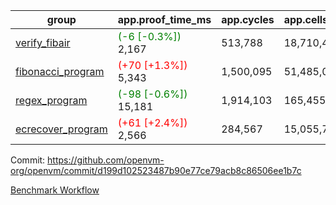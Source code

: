 | group | app.proof_time_ms | app.cycles | app.cells_used | leaf.proof_time_ms | leaf.cycles | leaf.cells_used |
| -- | -- | -- | -- | -- | -- | -- |
| [verify_fibair](https://github.com/openvm-org/openvm/blob/benchmark-results/benchmarks-pr/1327/verify_fibair-d199d102523487b90e77ce79acb8c86506ee1b7c.md) |<span style='color: green'>(-6 [-0.3%])</span> 2,167 |  513,788 |  18,710,413 |- | - | - |
| [fibonacci_program](https://github.com/openvm-org/openvm/blob/benchmark-results/benchmarks-pr/1327/fibonacci-d199d102523487b90e77ce79acb8c86506ee1b7c.md) |<span style='color: red'>(+70 [+1.3%])</span> 5,343 |  1,500,095 |  51,485,080 |- | - | - |
| [regex_program](https://github.com/openvm-org/openvm/blob/benchmark-results/benchmarks-pr/1327/regex-d199d102523487b90e77ce79acb8c86506ee1b7c.md) |<span style='color: green'>(-98 [-0.6%])</span> 15,181 |  1,914,103 |  165,455,373 |- | - | - |
| [ecrecover_program](https://github.com/openvm-org/openvm/blob/benchmark-results/benchmarks-pr/1327/ecrecover-d199d102523487b90e77ce79acb8c86506ee1b7c.md) |<span style='color: red'>(+61 [+2.4%])</span> 2,566 |  284,567 |  15,055,723 |- | - | - |


Commit: https://github.com/openvm-org/openvm/commit/d199d102523487b90e77ce79acb8c86506ee1b7c

[Benchmark Workflow](https://github.com/openvm-org/openvm/actions/runs/13061519176)
